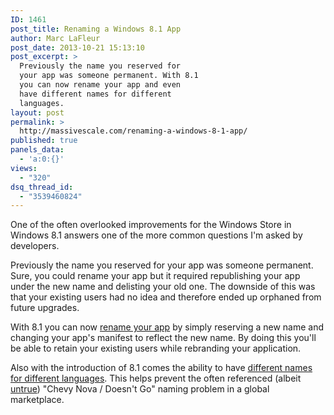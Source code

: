 ```yaml
---
ID: 1461
post_title: Renaming a Windows 8.1 App
author: Marc LaFleur
post_date: 2013-10-21 15:13:10
post_excerpt: >
  Previously the name you reserved for
  your app was someone permanent. With 8.1
  you can now rename your app and even
  have different names for different
  languages.
layout: post
permalink: >
  http://massivescale.com/renaming-a-windows-8-1-app/
published: true
panels_data:
  - 'a:0:{}'
views:
  - "320"
dsq_thread_id:
  - "3539460824"
---
```

One of the often overlooked improvements for the Windows Store in Windows 8.1 answers one of the more common questions I'm asked by developers.

Previously the name you reserved for your app was someone permanent. Sure, you could rename your app but it required republishing your app under the new name and delisting your old one. The downside of this was that your existing users had no idea and therefore ended up orphaned from future upgrades.

With 8.1 you can now <a href="http://msdn.microsoft.com/en-us/library/windows/apps/hh694077.aspx#RENAME" target="_blank">rename your app</a> by simply reserving a new name and changing your app's manifest to reflect the new name. By doing this you'll be able to retain your existing users while rebranding your application.

Also with the introduction of 8.1 comes the ability to have <a href="http://msdn.microsoft.com/en-us/library/windows/apps/hh694077.aspx#reserve_other_languages" target="_blank">different names for different languages</a>. This helps prevent the often referenced (albeit <a href="http://www.snopes.com/business/misxlate/nova.asp" target="_blank">untrue</a>) "Chevy Nova / Doesn't Go" naming problem in a global marketplace.

&nbsp;

&nbsp;